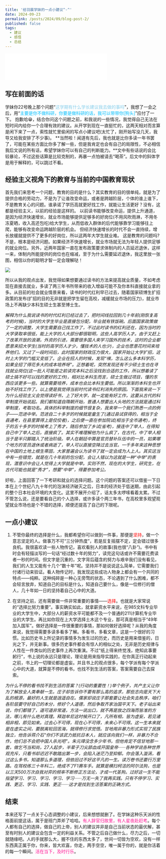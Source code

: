 ```yaml
---
title: '给羽晨学妹的一点小建议^-^'
date: 2024-09-23
permalink: /posts/2024/09/blog-post-2/
published: false
tags:
  - 建议
  - 感悟
  - 总结
---
```


<iframe frameborder="no" border="0" marginwidth="0" marginheight="0" width=330 height=86 src="//music.163.com/outchain/player?type=2&id=1858118347&auto=1&height=66&autoplay=true&loop=true"></iframe>

## 写在前面的话

学妹你22号晚上那个问题“<font color=SkyBlue>这学期有什么学长建议我去做的事吗</font>”，我想了一会之后，用“<font color=DeepSkyBlue>主要是你不做科研，你要是做科研的话，我可以带带你[狗头]</font>”应付了一下。
抱歉哈😁，结合你问这个问题之前，和我说的一些情况，我觉得自己无法在短时间内给你一个合理有效的建议。从开学到现在一直挺忙的，这两天相对而言算是闲下来了一点，索性就忙里偷闲的写点小建议吧(太忙了，刚开始写没几天，我导又给我安排了不少事)。
**当然啦！闻道有先后，我也就是比你多读一年书罢了，可能在某些方面比你多了解一些，但是我肯定也会有自己的局限性，不必相信我后文说的所有话，希望学妹你可以有自己的判断能力。**文中有些话说的会比较暴论，不过这些话算是比较克制的，再暴一点怕被请去“喝茶”。后文中的斜体字是用于解释的，可以跳过不看。

## 经验主义视角下的教育与当前的中国教育现状

首先我们来思考一个问题，教育的目的是什么？其实教育的目的很单纯，就是为了提供合格的劳动力，不是为了让谁改变命运，或者是跨越阶层，个体的谁上谁下，不是教育关心的问题。谁承诺了学历高就更好找工作，就能让生活更好？没有，这都是经验主义，以前的经验是这样的。
以前读书能够改变命运，提供上升通道，是因为经济快速增长，就业市场能够提供足够多的好岗位(不用风吹雨淋，不用冬冻夏晒，收入高还包吃)给大学生，从而低收入群体的后代能够靠学习能够往上爬，能够有改变命运跨越阶层的机会。
但经济快速增长的时代不会一直持续，增长放缓就提供不了更多的好岗位，所以这两年大学生就业难。
这是教育的问题吗?不是，根本是经济问题。如果经济不快速增长，就业市场就无法为年轻人提供足够的就业岗位。另外，近两年国家一直在发布政策要求体制内的人员延迟退休，这样一来，体制内所能提供的岗位也在缩减，至于为什么需要延迟退休，我这里放一张图，相信以你的聪明才智一定会理解哒！

![](http://lollins7.github.io/images/Blog/2024-09-23/yctx.jpg)

所以从我的观点出发，我觉得如果想要通过读书的方法来提高就业质量，不如考虑现在直接去就业，多读了两三年书所带来的收入增益可能不及你本科直接就业拿的多。从目前的社会就业情景来看，读书的时代红利早已过去，随着国家硕博生扩招政策的发布(扩招的目的无非就是把学生留在高校，减缓就业市场的压力)，就业市场上不再缺少本科生硕士生甚至博士生。

*解释为什么我说读书的时代红利已经过去了，把时间线拉回到几十年前(刚恢复高考的时候)，当时的大学生毕业是直接包分配，毕业就有铁饭碗。后面国家政策做了一定的调整，大学生需要自己找工作了，不过此时读书的红利还在，因为当时的大学录取率很低，能上大学的人大部分都很聪明，这些人高学历人才。由于又赶上了改革开放的浪潮，外资的引进，需要很多国人来学习国外的技术，这时的企业都愿意来招大学生(当时的高学历人才少，懂技术的人也少)，企业也愿意花时间来培养他们。又过了一段时间后，此时国家的财政压力很大，国家开始让大学扩招，这时上大学的门槛又变低了。企业在招人的时候，发现“咦，怎么这么多本科学历，如果全招了得花多大的成本培养呀”。正想着呢，突然发现还有不少硕士生也在寻找就业岗位(这一批人可能是之前读完本科之后没找到合适的工作，所以想着读了硕士搞不好可以找的更好的工作)，相对比本科生而言，硕士生做过项目，懂的东西应该更多一些。就算需要培养，成本也会比本科生要低。所以渐渐的本科生也开始不好找工作了。以上便是我觉得当前时代读书红利消失的原因。下面我来说一下为什么经验主义会觉得读好书，上了好大学，就一定能有好工作，这要从古代的科举制度开始说起。我们都知道自隋朝开始，普通人想要出人头地的方法就是通过科举制度，考取功名。具体的科举制度的细节很复杂，我来举一个我们熟悉一点的例子——范进中举。范进自二十多岁的时候就是童生了(通过县试获得的，相当于全县通考，在县里算得上是佼佼者)，之后便一直在参加院试(相当于全市通考)，终于的五十多岁的时候考上了秀才，随后参加了乡试(省考)，接连中了举人，在得知自己中了举人之后，直接疯了。其实不难理解他为什么疯了，在古代，中了举人相当于是半只脚踏入了统治阶级。举人在朝廷中算是官员替补队伍中的一员，如果哪个地方的官员退休或者病逝了，举人可以直接空降过去当官。一千多年来这种思想在中国的土地上根生蒂固，大家普遍会认为读书了就一定会成为人上人。其实这当中有一些错觉，就是在几十年前的包分配，会让人错以为这就是一种“中举”的表现，潜意识中会让人觉得上大学就是中举。实则不然，现在的大学生，研究生，在古代可能也就是“秀才”，想要“中举”，得要参加考公。*

好啦，上面回答了一下考研和就业的选择问题。这个问题的答案还可以借鉴一下日本在上个世纪八九十年代的泡沫经济破灭之后，日本的经济处于低迷期，由此引起的整个日本社会环境的大变化。这里不展开介绍了，话太多太啰嗦看着太累。不过不管怎么说，还是要看自己的个人选择，或许多读个两三年书，在高校里多观望观望就业市场也是个不错的选择，顺便还提高了自己的下限呢。

## 一点小建议

1. 不管你最终的选择是什么，我都希望你可以做到一件事，那便是<font color=Red>坚持</font>，做一个意志坚定的人。做事万不可“三分钟热度”，若是反复摇摆不定，定会错过很多良机。我很喜欢读一些人物传记，喜欢看别人的故事(我也很“八卦”)。书中有时会有轻描淡写的一句话“经过数十年的努力”，读完这句话或许不需要花费读者一秒的时间。但文字是沉重的，文字背后蕴含的努力与艰辛我们没有看见，我们的人生又能有十几个“数十年”呢。坚持并不是说说这么简单，它需要我们付诸行动来验证。看人物传记时，我发现这些成功人物身上都会有一个共同的特点——纯粹。这种纯碎是一种心无旁骛的状态，不论遇到了什么困难，都不会轻言放弃，知道自己的目标是什么，知道自己要什么，像是一位修行的僧人，几十年如一日的坚持着自己心中的大道。

2. 在坚持之前，还有需要做一件非常重要的事情——<font color=Red>选择</font>。也就是大家常说的“选择比努力重要”。事实确实如此，就拿薪资水平来说，在985文科专业毕业的大学生中，大部分人的薪资水平可能都不及一个普通的211计算机专业毕业的大学生。再比如你现在上大学选择土木这个专业，那可真是相当于“49年加入国军”。做好选择是一件很重要的事情，那如何做好选择呢？从我的角度来说，我觉得需要多读多看多了解。多看书，多看文章，这是一个很好的习惯。比如历史书上所记录的事情多为发生过的历史，而历史是用来借鉴的，日光之下，并无新事。很多历史事件都会有惊人的相似之处，无非是历史规律与人性在一件类似的历史事件上再次重演。不过“纸上得来终觉浅，绝知此事要躬行”，书上说的永远只是理论，理论是用来指导实践的，在你真正行动起来之前，书上的一切理论都是虚妄。并且书上的观点很多，每个学派有每个学派心中的大道，就算是不停的看书，也找不到生活的答案，答案需要自己去探索。

*为什么不停的看书找不到生活的答案？(行动的重要性！)举个例子，共产主义让你为了解放全人类奉献一生。庄子却告诉你不要有那么高的追求，那些志向是天下大乱的根源，最好的人生就是逍遥自在。儒家却说庄子那套要让社会失去秩序，咱们各阶层要守好自己的本分，修好个人道德，然后争取齐家治国平天下。老子站出来说，你们都错了，道可道非常道，方法一说出口，就不再是放之四海而皆准的方法，哪儿有什么绝对真理。释迦牟尼这时候开口了，凡所有相，皆为虚妄，若见诸相非相，即见如来。过去心不可得，现在心不可得，未来心不可得。这一生本来就是在虚实之间，要脱离轮回苦海，就得修行求觉悟。甘地用非暴力形式实现了民族独立，他告诉蒋介石“你们不该武力抵抗日本人，就应该向我们一样，非暴力不合作，他们总不会把中国人杀光吧”。朱元璋没念多少年书，但他肯定不信甘地那一套，做乞丐当和尚，27人起步，半辈子刀尖舔血成开国皇帝······各种学说各种世界观充斥，只看书却迟迟不敢踏出第一步，会陷入迷茫乃至抑郁。你会落入漩涡，看过这么多书，知道那么多道理，但依旧过不好这平凡的一生。读万卷书还要行万里路。在驾校练三十年科二，绝成不了F1赛车手。就算是横扫柯洁的阿尔法狗，也是以三天500万次自我对弈的频率不断修正方法论，才成一代圣狗。过好这一生不能指望学习、学习、学习、学习、学习······万无一失了我再实践。只有不停学习、实践、更正、学习、实践、更正······这才是找到生活答案的正确方式。*

## 结束

本来还写了一点关于心态调整的小建议，后来想想就删了。在学妹这种乐天派的性格面前提这话，属于是班门弄斧了哈哈。<font color=DeepPink>有人辞官归故里，有人星夜赴赶考</font>。每个人都有自己的选择，做自己的上帝，别人的建议并非是自己当前状态的最优解，甚至有时别人的建议会包含一定的利益关系。不管之后自己做什么，尽力之后，一切就随缘吧。人的手就那么大，握不住的东西太多了，世间一切皆为空欢，没有一样东西真正属于你，你来，皆大欢喜，你走，两手空空，唯一属于你的，就是你活着的每一个瞬间。<font color=DeepPink>活在当下，及时行乐</font>。
